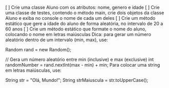 [ ] Crie uma classe Aluno com os atributos: nome, genero e idade
[ ] Crie uma classe de testes, contendo o método main, crie dois objetos da classe Aluno e exiba no console o nome de cada um deles
[ ] Crie um método estático que gere a idade do aluno de forma aleatória, no intervalo de 20 a 60 anos
[ ] Crie um método estático que formate o nome do aluno, colocando o nome em letras maiúsculas
Dica: para gerar um número aleatório dentro de um intervalo (min, max), use:

Random rand = new Random();

// Gera um número aleatório entre min (inclusive) e max (exclusive)
int randomNumber = rand.nextInt(max - min) + min;
Para colocar uma string em letras maiúsculas, use:

String str = "Olá, Mundo!";
String strMaiuscula = str.toUpperCase();
